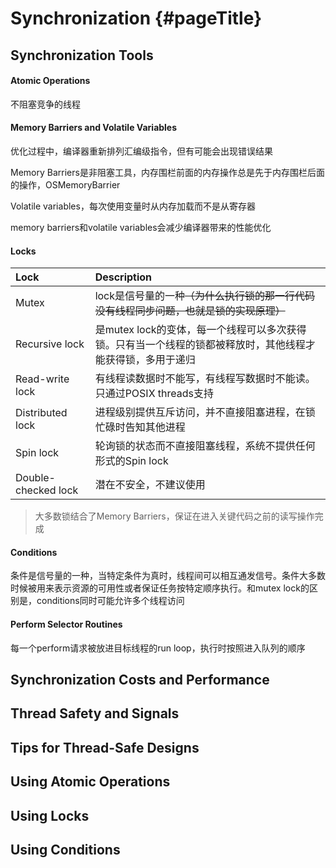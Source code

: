 # Synchronization {#pageTitle}

## Synchronization Tools

#### Atomic Operations

不阻塞竞争的线程

#### Memory Barriers and Volatile Variables

优化过程中，编译器重新排列汇编级指令，但有可能会出现错误结果

Memory Barriers是非阻塞工具，内存围栏前面的内存操作总是先于内存围栏后面的操作，OSMemoryBarrier

Volatile variables，每次使用变量时从内存加载而不是从寄存器

memory barriers和volatile variables会减少编译器带来的性能优化

#### Locks

| Lock | Description |
| :--- | :--- |
| Mutex | lock是信号量的一种~~（为什么执行锁的那一行代码没有线程同步问题，也就是锁的实现原理）~~ |
| Recursive lock | 是mutex lock的变体，每一个线程可以多次获得锁。只有当一个线程的锁都被释放时，其他线程才能获得锁，多用于递归 |
| Read-write lock | 有线程读数据时不能写，有线程写数据时不能读。只通过POSIX threads支持 |
| Distributed lock | 进程级别提供互斥访问，并不直接阻塞进程，在锁忙碌时告知其他进程 |
| Spin lock | 轮询锁的状态而不直接阻塞线程，系统不提供任何形式的Spin lock |
| Double-checked lock | 潜在不安全，不建议使用 |

> 大多数锁结合了Memory Barriers，保证在进入关键代码之前的读写操作完成

#### Conditions

条件是信号量的一种，当特定条件为真时，线程间可以相互通发信号。条件大多数时候被用来表示资源的可用性或者保证任务按特定顺序执行。和mutex lock的区别是，conditions同时可能允许多个线程访问

#### Perform Selector Routines

每一个perform请求被放进目标线程的run loop，执行时按照进入队列的顺序

## Synchronization Costs and Performance

## Thread Safety and Signals

## Tips for Thread-Safe Designs

## Using Atomic Operations

## Using Locks

## Using Conditions



